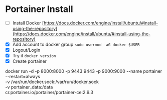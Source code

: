 # Portainer Install

- [ ] Install Docker [https://docs.docker.com/engine/install/ubuntu/#install-using-the-repository](https://docs.docker.com/engine/install/ubuntu/#install-using-the-repository)
- [x] Add account to docker group `sudo usermod -aG docker $USER`
- [x] Logout/Login
- [x] Try it `docker version`
- [x] Create portainer

docker run -d -p 8000:8000 -p 9443:9443 -p 9000:9000 --name portainer \
    --restart=always \
    -v /var/run/docker.sock:/var/run/docker.sock \
    -v portainer_data:/data \
    cr.portainer.io/portainer/portainer-ce:2.9.3